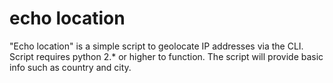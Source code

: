 echo location
============
"Echo location" is a simple script to geolocate IP addresses via the CLI. Script requires python 2.* or higher to function. The script will provide basic info such as country and city.
